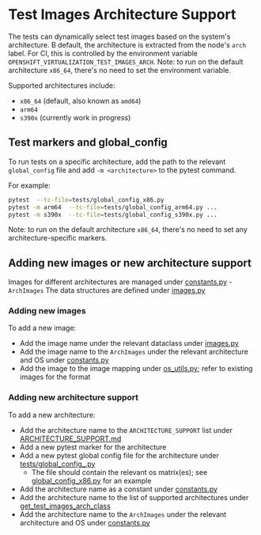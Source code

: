 # Test Images Architecture Support

The tests can dynamically select test images based on the system's architecture.
B default, the architecture is extracted from the node's `arch` label.
For CI, this is controlled by the environment variable `OPENSHIFT_VIRTUALIZATION_TEST_IMAGES_ARCH`.
Note: to run on the default architecture `x86_64`, there's no need to set the environment variable.

Supported architectures include:

- `x86_64` (default, also known as `amd64`)
- `arm64`
- `s390x` (currently work in progress)


## Test markers and global_config
To run tests on a specific architecture, add the path to the relevant `global_config` file and add `-m <architecture>` to the pytest command.

For example:

```bash
pytest  --tc-file=tests/global_config_x86.py
pytest -m arm64  --tc-file=tests/global_config_arm64.py ...
pytest -m s390x  --tc-file=tests/global_config_s390x.py ...
```

Note: to run on the default architecture `x86_64`, there's no need to set any architecture-specific markers.

## Adding new images or new architecture support
Images for different architectures are managed under [constants.py](../utilities/constants.py) - `ArchImages`
The data structures are defined under [images.py](../libs/infra/images.py)

### Adding new images
To add a new image:
- Add the image name under the relevant dataclass under [images.py](../libs/infra/images.py)
- Add the image name to the `ArchImages` under the relevant architecture and OS under [constants.py](../utilities/constants.py)
- Add the image to the image mapping under [os_utils.py](../utilities/os_utils.py); refer to existing images for the format

### Adding new architecture support
To add a new architecture:
- Add the architecture name to the `ARCHITECTURE_SUPPORT` list under [ARCHITECTURE_SUPPORT.md](ARCHITECTURE_SUPPORT.md)
- Add a new pytest marker for the architecture
- Add a new pytest global config file for the architecture under [tests/global_config_<architecture>.py](../tests/global_config_<architecture>.py)
  - The file should contain the relevant os matrix(es); see [global_config_x86.py](../tests/global_config_x86.py) for an example
- Add the architecture name as a constant under [constants.py](../utilities/constants.py)
- Add the architecture name to the list of supported architectures under [get_test_images_arch_class](../utilities/constants.py)
- Add the architecture name to the `ArchImages` under the relevant architecture and OS under [constants.py](../utilities/constants.py)
